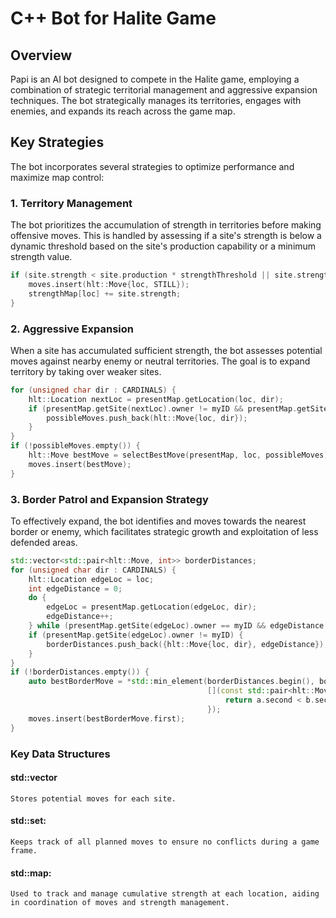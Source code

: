 # C++ Bot for Halite Game

## Overview
Papi is an AI bot designed to compete in the Halite game, employing a combination of strategic territorial management and aggressive expansion techniques. The bot strategically manages its territories, engages with enemies, and expands its reach across the game map.

## Key Strategies
The bot incorporates several strategies to optimize performance and maximize map control:

### 1. **Territory Management**
The bot prioritizes the accumulation of strength in territories before making offensive moves. This is handled by assessing if a site's strength is below a dynamic threshold based on the site's production capability or a minimum strength value.

```cpp
if (site.strength < site.production * strengthThreshold || site.strength < 15) {
    moves.insert(hlt::Move{loc, STILL});
    strengthMap[loc] += site.strength;
}
```
### 2. **Aggressive Expansion**
When a site has accumulated sufficient strength, the bot assesses potential moves against nearby enemy or neutral territories. The goal is to expand territory by taking over weaker sites.

```cpp
for (unsigned char dir : CARDINALS) {
    hlt::Location nextLoc = presentMap.getLocation(loc, dir);
    if (presentMap.getSite(nextLoc).owner != myID && presentMap.getSite(nextLoc).strength < site.strength) {
        possibleMoves.push_back(hlt::Move{loc, dir});
    }
}
if (!possibleMoves.empty()) {
    hlt::Move bestMove = selectBestMove(presentMap, loc, possibleMoves);
    moves.insert(bestMove);
}
```
### 3. **Border Patrol and Expansion Strategy**
To effectively expand, the bot identifies and moves towards the nearest border or enemy, which facilitates strategic growth and exploitation of less defended areas.

```cpp
std::vector<std::pair<hlt::Move, int>> borderDistances;
for (unsigned char dir : CARDINALS) {
    hlt::Location edgeLoc = loc;
    int edgeDistance = 0;
    do {
        edgeLoc = presentMap.getLocation(edgeLoc, dir);
        edgeDistance++;
    } while (presentMap.getSite(edgeLoc).owner == myID && edgeDistance < presentMap.width);
    if (presentMap.getSite(edgeLoc).owner != myID) {
        borderDistances.push_back({hlt::Move{loc, dir}, edgeDistance});
    }
}
if (!borderDistances.empty()) {
    auto bestBorderMove = *std::min_element(borderDistances.begin(), borderDistances.end(),
                                            [](const std::pair<hlt::Move, int> &a, const std::pair<hlt::Move, int> &b) {
                                                return a.second < b.second;
                                            });
    moves.insert(bestBorderMove.first);
}
```

### Key Data Structures ###
#### std::vector ####
    Stores potential moves for each site.
#### std::set: ####
    Keeps track of all planned moves to ensure no conflicts during a game frame.
#### std::map: ####
    Used to track and manage cumulative strength at each location, aiding in coordination of moves and strength management. 